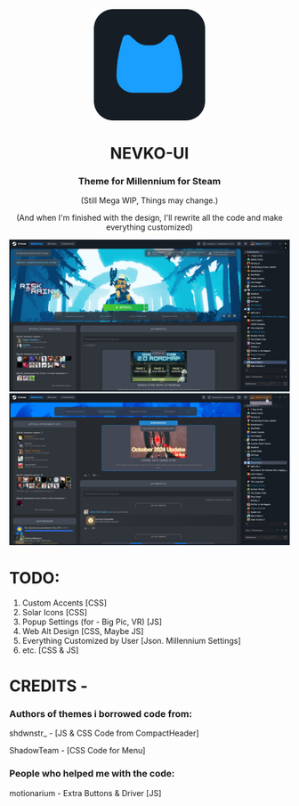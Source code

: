 <div align="center">

<img src="github/logo/newnevkologo.png" alt="nevkologo" width="200"/>

# NEVKO-UI
### Theme for Millennium for Steam

(Still Mega WIP, Things may change.)

(And when I'm finished with the design, I'll rewrite all the code and make everything customized)


<img src="github/screenshots/newscreenshot3.png" alt="screenshot"/>
<img src="github/screenshots/newscreenshotv.png" alt="screenshot"/>

</div>

 # TODO:
 1. Custom Accents [CSS]
 2. Solar Icons [CSS]
 3. Popup Settings (for - Big Pic, VR) [JS] 
 4. Web Alt Design [CSS, Maybe JS]
 5. Everything Customized by User [Json. Millennium Settings]
 6. etc. [CSS & JS]

# CREDITS -
### Authors of themes i borrowed code from:

shdwnstr_ - [JS & CSS Code from CompactHeader]

ShadowTeam - [CSS Code for Menu]

### People who helped me with the code:

motionarium - Extra Buttons & Driver [JS]
